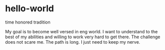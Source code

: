 # hello-world
time honored tradition


My goal is to become well versed in eng world. 
I want to understand to the best of my abilities and willing to work very hard to get there. 
The challenge does not scare me. The path is long. I just need to keep my nerve. 

